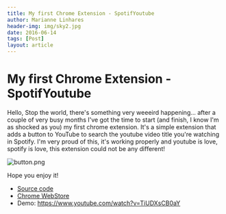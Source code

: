 ```yaml
---
title: My first Chrome Extension - SpotifYoutube
author: Marianne Linhares
header-img: img/sky2.jpg
date: 2016-06-14
tags: [Post]
layout: article
---
```


# My first Chrome Extension - SpotifYoutube

Hello, Stop the world, there's something very weeeird happening... after a
couple of very busy months I've got the time to start (and finish, I know I'm
as shocked as you) my first chrome extension. It's a simple extension that
adds a button to YouTube to search the youtube video title you're watching in
Spotify. I'm very proud of this, it's working properly and youtube is love,
spotify is love, this extension could not be any different!

![button.png](https://github.com/mari-linhares/spotifyoutube/blob/master/images/button.png?raw=true)

Hope you enjoy it!

* [Source code](https://github.com/mari-linhares/spotifyoutube)
* [Chrome WebStore](https://chrome.google.com/webstore/detail/spotifyoutube/ankphgpmnicdkehhmnklhlodkfkecjbh)
* Demo: https://www.youtube.com/watch?v=TiUDXsCB0aY
